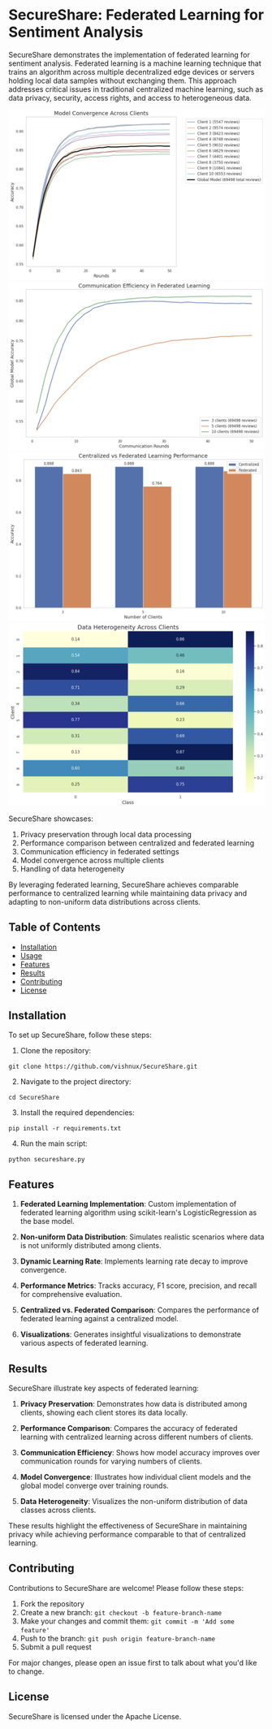 # SecureShare: Federated Learning for Sentiment Analysis

SecureShare demonstrates the implementation of federated learning for sentiment analysis. Federated learning is a machine learning technique that trains an algorithm across multiple decentralized edge devices or servers holding local data samples without exchanging them. This approach addresses critical issues in traditional centralized machine learning, such as data privacy, security, access rights, and access to heterogeneous data.

![model_convergence_image](public/images/model_convergence.png)
![communication efficiency_image](public/images/communication_efficiency.png)
![performance comparison_image](public/images/performance_comparison.png)
![data heterogeneity_image](public/images/data_heterogeneity.png)

SecureShare showcases:
1. Privacy preservation through local data processing
2. Performance comparison between centralized and federated learning
3. Communication efficiency in federated settings
4. Model convergence across multiple clients
5. Handling of data heterogeneity

By leveraging federated learning, SecureShare achieves comparable performance to centralized learning while maintaining data privacy and adapting to non-uniform data distributions across clients.

## Table of Contents

- [Installation](#installation)
- [Usage](#usage)
- [Features](#features)
- [Results](#results)
- [Contributing](#contributing)
- [License](#license)

## Installation

To set up SecureShare, follow these steps:

1. Clone the repository:
```
git clone https://github.com/vishnux/SecureShare.git
```
2. Navigate to the project directory:
```
cd SecureShare
```
3. Install the required dependencies:

```
pip install -r requirements.txt
```

4. Run the main script:

```
python secureshare.py
```
## Features

1. **Federated Learning Implementation**: Custom implementation of federated learning algorithm using scikit-learn's LogisticRegression as the base model.

2. **Non-uniform Data Distribution**: Simulates realistic scenarios where data is not uniformly distributed among clients.

3. **Dynamic Learning Rate**: Implements learning rate decay to improve convergence.

4. **Performance Metrics**: Tracks accuracy, F1 score, precision, and recall for comprehensive evaluation.

5. **Centralized vs. Federated Comparison**: Compares the performance of federated learning against a centralized model.

6. **Visualizations**: Generates insightful visualizations to demonstrate various aspects of federated learning.

## Results

SecureShare illustrate key aspects of federated learning:

1. **Privacy Preservation**: Demonstrates how data is distributed among clients, showing each client stores its data locally.

2. **Performance Comparison**: Compares the accuracy of federated learning with centralized learning across different numbers of clients.

3. **Communication Efficiency**: Shows how model accuracy improves over communication rounds for varying numbers of clients.

4. **Model Convergence**: Illustrates how individual client models and the global model converge over training rounds.

5. **Data Heterogeneity**: Visualizes the non-uniform distribution of data classes across clients.

These results highlight the effectiveness of SecureShare in maintaining privacy while achieving performance comparable to that of centralized learning.

## Contributing

Contributions to SecureShare are welcome! Please follow these steps:

1. Fork the repository
2. Create a new branch: `git checkout -b feature-branch-name`
3. Make your changes and commit them: `git commit -m 'Add some feature'`
4. Push to the branch: `git push origin feature-branch-name`
5. Submit a pull request

For major changes, please open an issue first to talk about what you'd like to change.

## License

SecureShare is licensed under the Apache License.



